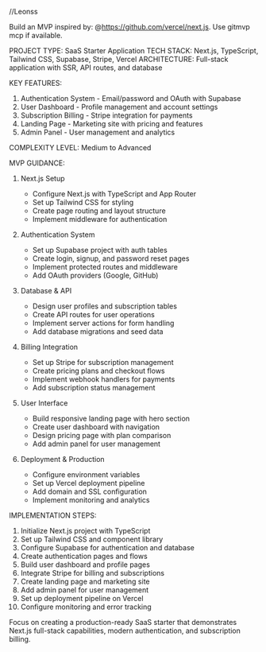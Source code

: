 //Leonss

Build an MVP inspired by: @https://github.com/vercel/next.js. Use gitmvp mcp if available.

PROJECT TYPE: SaaS Starter Application
TECH STACK: Next.js, TypeScript, Tailwind CSS, Supabase, Stripe, Vercel
ARCHITECTURE: Full-stack application with SSR, API routes, and database

KEY FEATURES:
1. Authentication System - Email/password and OAuth with Supabase
2. User Dashboard - Profile management and account settings
3. Subscription Billing - Stripe integration for payments
4. Landing Page - Marketing site with pricing and features
5. Admin Panel - User management and analytics

COMPLEXITY LEVEL: Medium to Advanced

MVP GUIDANCE:
1. Next.js Setup
   - Configure Next.js with TypeScript and App Router
   - Set up Tailwind CSS for styling
   - Create page routing and layout structure
   - Implement middleware for authentication

2. Authentication System
   - Set up Supabase project with auth tables
   - Create login, signup, and password reset pages
   - Implement protected routes and middleware
   - Add OAuth providers (Google, GitHub)

3. Database & API
   - Design user profiles and subscription tables
   - Create API routes for user operations
   - Implement server actions for form handling
   - Add database migrations and seed data

4. Billing Integration
   - Set up Stripe for subscription management
   - Create pricing plans and checkout flows
   - Implement webhook handlers for payments
   - Add subscription status management

5. User Interface
   - Build responsive landing page with hero section
   - Create user dashboard with navigation
   - Design pricing page with plan comparison
   - Add admin panel for user management

6. Deployment & Production
   - Configure environment variables
   - Set up Vercel deployment pipeline
   - Add domain and SSL configuration
   - Implement monitoring and analytics

IMPLEMENTATION STEPS:
1. Initialize Next.js project with TypeScript
2. Set up Tailwind CSS and component library
3. Configure Supabase for authentication and database
4. Create authentication pages and flows
5. Build user dashboard and profile pages
6. Integrate Stripe for billing and subscriptions
7. Create landing page and marketing site
8. Add admin panel for user management
9. Set up deployment pipeline on Vercel
10. Configure monitoring and error tracking

Focus on creating a production-ready SaaS starter that demonstrates Next.js full-stack capabilities, modern authentication, and subscription billing.